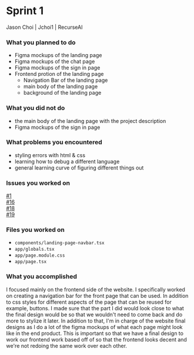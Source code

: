 # Sprint 1

Jason Choi | Jchoi1 | RecurseAI

### What you planned to do
 -  Figma mockups of the landing page
 -  Figma mockups of the chat page
 -  Figma mockups of the sign in page
 -  Frontend protion of the landing page
    - Navigation Bar of the landing page
    - main body of the landing page
    - background of the landing page

### What you did not do 
- the main body of the landing page with the project description
- Figma mockups of the sign in page

### What problems you encountered

-   styling errors with html & css
-   learning how to debug a different language
-   general learning curve of figuring different things out

### Issues you worked on
[#1](https://github.com/utk-cs340-fall23/recurseAI/issues/1)\
[#16](https://github.com/utk-cs340-fall23/recurseAI/issues/16)\
[#18](https://github.com/utk-cs340-fall23/recurseAI/issues/18)\
[#19](https://github.com/utk-cs340-fall23/recurseAI/issues/19)

### Files you worked on

- `components/landing-page-navbar.tsx`
- `app/globals.tsx`
- `app/page.module.css`
- `app/page.tsx`

### What you accomplished
I focused mainly on the frontend side of the website. I specifically worked on creating a
navigation bar for the front page that can be used. In addition to css styles for different
aspects of the page that can be reused for example, buttons. I made sure that the part I did
would look close to what the final design would be so that we wouldn't need to come back and
do more to stylize it later. In addition to that, I'm in charge of the website final designs
as I do a lot of the figma mockups of what each page might look like in the end product. This
is important so that we have a final design to work our frontend work based off of so that the frontend looks decent and we're not redoing the same work over each other.